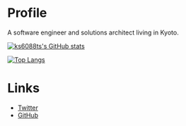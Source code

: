 # Profile

A software engineer and solutions architect living in Kyoto.

[![ks6088ts's GitHub stats](https://github-readme-stats.vercel.app/api?username=ks6088ts&hide=stars,contribs&show_icons=true&theme=dark)](https://github.com/anuraghazra/github-readme-stats)

[![Top Langs](https://github-readme-stats.vercel.app/api/top-langs/?username=ks6088ts&layout=compact&theme=dark)](https://github.com/anuraghazra/github-readme-stats)

# Links

- [Twitter](https://twitter.com/ks6088ts)
- [GitHub](https://github.com/ks6088ts)

<!--
# References
- [Managing your profile README](https://docs.github.com/en/github/setting-up-and-managing-your-github-profile/managing-your-profile-readme)
- [GitHub Readme Stats](https://github.com/anuraghazra/github-readme-stats)
 -->
